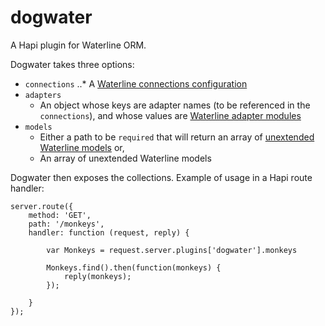 dogwater
========

A Hapi plugin for Waterline ORM.

Dogwater takes three options:
* `connections`
..* A [Waterline connections configuration](http://sailsjs.org/#/documentation/reference/sails.config/sails.config.connections.html)
* `adapters`
  * An object whose keys are adapter names (to be referenced in the `connections`), and whose values are [Waterline adapter modules](https://github.com/balderdashy/sails-docs/blob/0.9/Database-Support.md)
* `models`
  * Either a path to be `required` that will return an array of [unextended Waterline models](https://github.com/balderdashy/waterline-docs/blob/master/models.md#how-do-i-define-a-model) or,
  * An array of unextended Waterline models

Dogwater then exposes the collections.  Example of usage in a Hapi route handler:
```
server.route({
    method: 'GET',
    path: '/monkeys',
    handler: function (request, reply) {
    
        var Monkeys = request.server.plugins['dogwater'].monkeys
        
        Monkeys.find().then(function(monkeys) {
            reply(monkeys);
        });
        
    }
});
```
